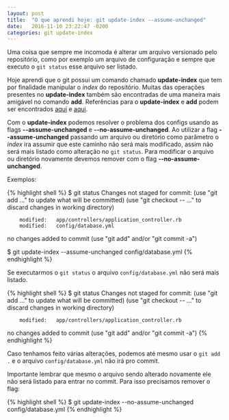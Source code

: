 ```yaml
---
layout: post
title:  "O que aprendi hoje: git update-index --assume-unchanged"
date:   2016-11-10 23:22:47 -0200
categories: git update-index
---
```

Uma coisa que sempre me incomoda é alterar um arquivo versionado pelo repositório, como por exemplo um arquivo de configuração e sempre que executo o `git status` esse arquivo ser listado.

Hoje aprendi que o git possui um comando chamado **update-index** que tem por finalidade manipular o *index* do repositório. Muitas das operações presentes no **update-index** também são encontradas de uma maneira mais amigável no comando **add**. Referências para o **update-index** e **add** podem ser encontrados [aqui][update-index-ref] e [aqui][add-ref].

Com o **update-index** podemos resolver o problema dos configs usando as flags **\--assume-unchanged** e **\--no-assume-unchanged**. Ao utilizar a flag **\--assume-unchanged** passando um arquivo ou diretório como parâmetro o *index* ira assumir que este caminho não será mais modificado, assim não será mais listado como alteração no `git status`. Para modificar o arquivo ou diretório novamente devemos remover com o flag **\--no-assume-unchanged**.

Exemplos:

{% highlight shell %}
$ git status
Changes not staged for commit:
  (use "git add <file>..." to update what will be committed)
  (use "git checkout -- <file>..." to discard changes in working directory)

        modified:   app/controllers/application_controller.rb
        modified:   config/database.yml

no changes added to commit (use "git add" and/or "git commit -a")

$ git update-index --assume-unchanged config/database.yml
{% endhighlight %}

Se executarmos o `git status` o arquivo `config/database.yml` não será mais listado.

{% highlight shell %}
$ git status
Changes not staged for commit:
  (use "git add <file>..." to update what will be committed)
  (use "git checkout -- <file>..." to discard changes in working directory)

        modified:   app/controllers/application_controller.rb

no changes added to commit (use "git add" and/or "git commit -a")
{% endhighlight %}

Caso tenhamos feito várias alterações, podemos até mesmo usar o `git add .` e o arquivo `config/database.yml` não irá pro commit.

Importante lembrar que mesmo o arquivo sendo alterado novamente ele não será listado para entrar no commit. Para isso precisamos remover o flag:

{% highlight shell %}
$ git update-index --no-assume-unchanged config/database.yml
{% endhighlight %}

[update-index-ref]: https://git-scm.com/docs/git-update-index
[add-ref]: https://git-scm.com/docs/git-add
